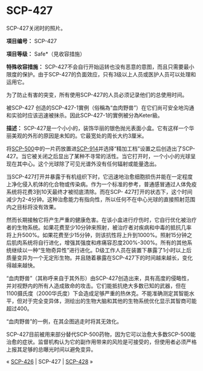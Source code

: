 # SCP-427
                        




SCP-427关闭时的照片。



**項目编号：** SCP-427

**項目等级：** Safe*（見收容措施）

**特殊收容措施：** SCP-427不会自行开始运转也没有恶意的意图，而且只需要最小限度的保护。由于SCP-427的负面效应，只有3级以上人员或医护人员可以处理和运用它。

为了防止有害的突变，所有使用SCP-427的人员必须记录他们的总使用时间。

被SCP-427 创造的SCP-427-1實例（俗稱為“血肉野兽”）在它们尚可安全地沟通和实验时应该迅速被抹杀。因此SCP-427-1的實例被分為Keter級。

**描述：** SCP-427是一个小小的，装饰华丽的银色抛光表面小盒。它有这样一个华丽美观的外形的原因是未知的。它最宽处的周长大约3厘米。

将[SCP-500](/scp-500)中的一片药放置进[SCP-914](/scp-914)并选择“精加工档”设置之后创造出了SCP-427。当它被关闭之后显出了某种不寻常的活性。当它打开时，一个小小的光球呈现在其中心。这个光球除了可见光谱外没有任何辐射或能量逸出。

当SCP-427打开并暴露于有机组织下时，它迅速地治愈细胞损伤并能在一定程度上净化侵入机体的化合物或传染病。作为一个标准的参考，普通感冒通过人体免疫系统将花费3到10天最终才被彻底清除。而在SCP- 427打开的状态下，这个时间减少为2-4分钟。这种治愈能力有指向性，所以任何不在中心光球的直接照射范围内之目标将没有效果。

然而长期接触它将产生严重的健康危害。在该小盒进行疗伤时，它自行优化被治疗者的生物系统。如果花费至少10分钟来照射，被治疗者对疾病和中毒的抵抗几率将上升500%。如果花费至少15分钟，则该抗性将上升到1000%。照射15分钟之后肌肉系统将自行进化，增强其强度和疼痛容忍度200%-300%。所有的其他系统继续以一种“生物奇异性”进行进化。D级工作人员在装置下暴露了1小时以上后质量变异为一个无定形生物。并且随着暴露在SCP-427下的时间越来越长，变化得越来越快。

“血肉野兽”（其称呼来自于其外形）由SCP-427创造出来，具有高度的侵略性，并对视野内的所有人造成致命的攻击。它们能抵抗绝大多数已知的武器，但在1100摄氏度（2000华氏度）下会造成足够严重的热休克。不能准确测定其智能水平，但对于完全变异体，测绘出的生物大脑和其他的生物系统优化显示其智商可能超过400。



“血肉野兽”的一例，在其企图逃走时将其无效化。



SCP-427目前被用来部分替代SCP-500药物，因为它可以治愈大多数SCP-500能治愈的症状。监督机构认为它的副作用带来的风险是可接受的，但使用者必须严格上报其足够的总曝光时间以避免变异。



« [SCP-426](/scp-426) | SCP-427 | [SCP-428](/scp-428) »





                    